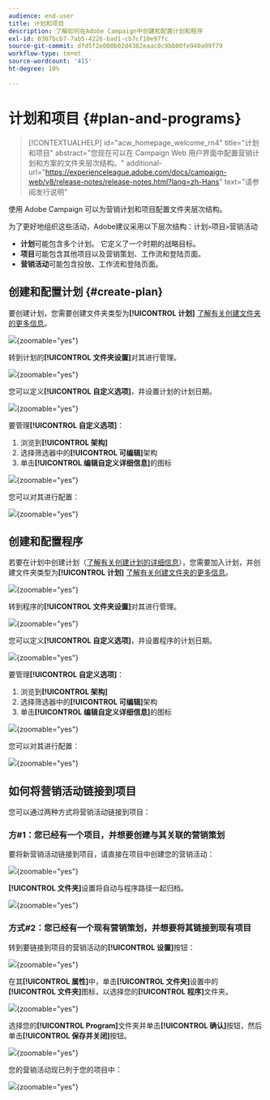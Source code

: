 ```yaml
---
audience: end-user
title: 计划和项目
description: 了解如何在Adobe Campaign中创建和配置计划和程序
exl-id: 0307bcb7-7ab5-4226-bad1-cb7cf10e97fc
source-git-commit: dfd5f2e000b02d4382eaac0c9bb00fe940a99f79
workflow-type: tm+mt
source-wordcount: '415'
ht-degree: 10%

---
```


# 计划和项目 {#plan-and-programs}

>[!CONTEXTUALHELP]
>id="acw_homepage_welcome_rn4"
>title="计划和项目"
>abstract="您现在可以在 Campaign Web 用户界面中配置营销计划和方案的文件夹层次结构。"
>additional-url="https://experienceleague.adobe.com/docs/campaign-web/v8/release-notes/release-notes.html?lang=zh-Hans" text="请参阅发行说明"

使用 Adobe Campaign 可以为营销计划和项目配置文件夹层次结构。

为了更好地组织这些活动，Adobe建议采用以下层次结构：计划`>`项目`>`营销活动

* **计划**&#x200B;可能包含多个计划。 它定义了一个时期的战略目标。
* **项目**&#x200B;可能包含其他项目以及营销策划、工作流和登陆页面。
* **营销活动**&#x200B;可能包含投放、工作流和登陆页面。

## 创建和配置计划 {#create-plan}

要创建计划，您需要创建文件夹类型为&#x200B;**[!UICONTROL 计划]** [了解有关创建文件夹的更多信息](../get-started/work-with-folders.md)。

![](assets/plan_create.png){zoomable="yes"}

转到计划的&#x200B;**[!UICONTROL 文件夹设置]**&#x200B;对其进行管理。

![](assets/plan_settings.png){zoomable="yes"}

您可以定义&#x200B;**[!UICONTROL 自定义选项]**，并设置计划的计划日期。

![](assets/plan_options.png){zoomable="yes"}

要管理&#x200B;**[!UICONTROL 自定义选项]**：

1. 浏览到&#x200B;**[!UICONTROL 架构]**
1. 选择筛选器中的&#x200B;**[!UICONTROL 可编辑]**&#x200B;架构
1. 单击&#x200B;**[!UICONTROL 编辑自定义详细信息]**&#x200B;的图标

![](assets/plan_edit.png){zoomable="yes"}

您可以对其进行配置：

![](assets/plan_customfields.png){zoomable="yes"}

## 创建和配置程序

若要在计划中创建计划（[了解有关创建计划的详细信息](#create-plan)），您需要加入计划，并创建文件夹类型为&#x200B;**[!UICONTROL 计划]** [了解有关创建文件夹的更多信息](../get-started/work-with-folders.md)。

![](assets/program_create.png){zoomable="yes"}

转到程序的&#x200B;**[!UICONTROL 文件夹设置]**&#x200B;对其进行管理。

![](assets/program_settings.png){zoomable="yes"}

您可以定义&#x200B;**[!UICONTROL 自定义选项]**，并设置程序的计划日期。

![](assets/program_options.png){zoomable="yes"}

要管理&#x200B;**[!UICONTROL 自定义选项]**：

1. 浏览到&#x200B;**[!UICONTROL 架构]**
1. 选择筛选器中的&#x200B;**[!UICONTROL 可编辑]**&#x200B;架构
1. 单击&#x200B;**[!UICONTROL 编辑自定义详细信息]**&#x200B;的图标

![](assets/program_edit.png){zoomable="yes"}

您可以对其进行配置：

![](assets/program_customfields.png){zoomable="yes"}

## 如何将营销活动链接到项目

您可以通过两种方式将营销活动链接到项目：

### 方#1：您已经有一个项目，并想要创建与其关联的营销策划

要将新营销活动链接到项目，请直接在项目中创建您的营销活动：

![](assets/program_campaign_create.png){zoomable="yes"}

**[!UICONTROL 文件夹]**&#x200B;设置将自动与程序路径一起归档。

![](assets/program_campaign_folder.png){zoomable="yes"}

### 方式#2：您已经有一个现有营销策划，并想要将其链接到现有项目

转到要链接到项目的营销活动的&#x200B;**[!UICONTROL 设置]**&#x200B;按钮：

![](assets/campaign_settings.png){zoomable="yes"}

在其&#x200B;**[!UICONTROL 属性]**&#x200B;中，单击&#x200B;**[!UICONTROL 文件夹]**&#x200B;设置中的&#x200B;**[!UICONTROL 文件夹]**&#x200B;图标，以选择您的&#x200B;**[!UICONTROL 程序]**&#x200B;文件夹。

![](assets/campaign_folder.png){zoomable="yes"}

选择您的&#x200B;**[!UICONTROL Program]**&#x200B;文件夹并单击&#x200B;**[!UICONTROL 确认]**&#x200B;按钮，然后单击&#x200B;**[!UICONTROL 保存并关闭]**&#x200B;按钮。

![](assets/campaign_linked.png){zoomable="yes"}

您的营销活动现已列于您的项目中：

![](assets/campaign_in_program.png){zoomable="yes"}
